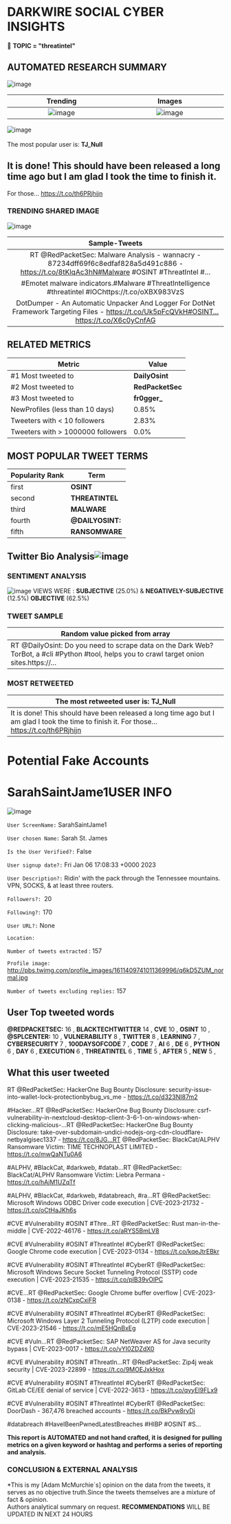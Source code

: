 # DARKWIRE SOCIAL CYBER INSIGHTS 
&#x1F34E; **TOPIC = "threatintel"**

## AUTOMATED RESEARCH SUMMARY
  ![image](darkLogo.png)   

|  Trending  |   Images | 
:-------------------------:|:-------------------------:
|  ![image](assets/threatintel/imageFile1.jpg)     <img width=200/> | ![image](assets/threatintel/imageFile2.jpg) <img width=200/> |   
 
 
![image](assets/threatintel/TWEETS.png)
<br></br>
The most popular user is: **TJ_Null**  
 

## It is done! This should have been released a long time ago but I am glad I took the time to finish it. 

For those… https://t.co/th6PRjhijn 

  




### TRENDING SHARED IMAGE

![image](assets/threatintel/twitterPostedImage.png)



|                **Sample-Tweets**        |
| :-------------: |
| RT @RedPacketSec: Malware Analysis - wannacry - 87234dff69f6c8edfaf828a5d491c886 - https://t.co/8tKlqAc3hN#Malware #OSINT #ThreatIntel  #… |
| #Emotet malware indicators.#Malware #ThreatIntelligence #threatintel #IOChttps://t.co/oXBX983VzS |
| DotDumper - An Automatic Unpacker And Logger For DotNet Framework Targeting Files - https://t.co/Uk5pFcQVkH#OSINT… https://t.co/X6c0yCnfAG |

## RELATED METRICS<br>
| Metric | Value |
| ------------- | ------------- |
| #1 Most tweeted to  | **DailyOsint** |
| #2 Most tweeted to  | **RedPacketSec** |
| #3 Most tweeted to  | **fr0gger_** |
| NewProfiles (less than 10 days) | 0.85%  |
| Tweeters with < 10 followers  | 2.83%|
| Tweeters with > 1000000 followers  | 0.0%  |



## MOST POPULAR TWEET TERMS 


| Popularity Rank  | Term |
| ------------- | ------------- |
| first  | **OSINT**  |
| second  | **THREATINTEL**  |
| third  | **MALWARE** |
| fourth  | **@DAILYOSINT:**  |
| fifth  | **RANSOMWARE**  |


## Twitter Bio Analysis![image](assets/threatintel/BIO.png)
### SENTIMENT ANALYSIS
![image](assets/threatintel/sentiment.png)
VIEWS WERE : **SUBJECTIVE**  (25.0%) & **NEGATIVELY-SUBJECTIVE** (12.5%) **OBJECTIVE** (62.5%)

### TWEET SAMPLE 
| Random value picked from array |
| ------------- |
|RT @DailyOsint: Do you need to scrape data on the Dark Web?TorBot, a #cli #Python #tool, helps you to crawl target onion sites.https://… |

### MOST RETWEETED 

| The most retweeted user is: **TJ_Null**  |
| ------------- |
| It is done! This should have been released a long time ago but I am glad I took the time to finish it. For those… https://t.co/th6PRjhijn |

# Potential Fake Accounts
 
# SarahSaintJame1USER INFO
![image](http://pbs.twimg.com/profile_images/1611409741011369996/q6kD5ZUM_normal.jpg)
 
`User ScreenName:` SarahSaintJame1 
 
`User chosen Name:` Sarah St. James 
 
`Is the User Verified?:` False 
 
`User signup date?:` Fri Jan 06 17:08:33 +0000 2023 
 
`User Description?:` Ridin' with the pack through the Tennessee mountains.
VPN, SOCKS, & at least three routers. 
 
`Followers?: `20 
 
`Following?:` 170 
 
`User URL?:` None 
 
`Location:`  
 
`Number of tweets extracted`  : 157 
 
`Profile image:` http://pbs.twimg.com/profile_images/1611409741011369996/q6kD5ZUM_normal.jpg 
 
`Number of tweets excluding replies:` 157 
 

 

 
## User Top tweeted words 
 
**@REDPACKETSEC:** 16 , **BLACKTECHTWITTER** 14 , **CVE** 10 , **OSINT** 10 , **@SPLCENTER:** 10 , **VULNERABILITY** 8 , **TWITTER** 8 , **LEARNING** 7 , **CYBERSECURITY** 7 , **100DAYSOFCODE** 7 , **CODE** 7 , **AI** 6 , **DE** 6 , **PYTHON** 6 , **DAY** 6 , **EXECUTION** 6 , **THREATINTEL** 6 , **TIME** 5 , **AFTER** 5 , **NEW** 5 , 
 
## What this user tweeted
 
RT @RedPacketSec: HackerOne Bug Bounty Disclosure: security-issue-into-wallet-lock-protectionbybug_vs_me - https://t.co/d323NI87m2

#Hacker…RT @RedPacketSec: HackerOne Bug Bounty Disclosure: csrf-vulnerability-in-nextcloud-desktop-client-3-6-1-on-windows-when-clicking-malicious-…RT @RedPacketSec: HackerOne Bug Bounty Disclosure: take-over-subdomain-undici-nodejs-org-cdn-cloudflare-netbyalgisec1337 - https://t.co/8JG…RT @RedPacketSec: BlackCat/ALPHV Ransomware Victim: TIME TECHNOPLAST LIMITED - https://t.co/mwQaNTu0A6

#ALPHV, #BlackCat, #darkweb, #datab…RT @RedPacketSec: BlackCat/ALPHV Ransomware Victim: Liebra Permana - https://t.co/hAjM1UZqTf

#ALPHV, #BlackCat, #darkweb, #databreach, #ra…RT @RedPacketSec: Microsoft Windows ODBC Driver code execution | CVE-2023-21732 - https://t.co/oCtHaJKh6s

#CVE #Vulnerability #OSINT #Thre…RT @RedPacketSec: Rust man-in-the-middle | CVE-2022-46176 - https://t.co/aRYS5BmLV8

#CVE #Vulnerability #OSINT #ThreatIntel #CyberRT @RedPacketSec: Google Chrome code execution | CVE-2023-0134 - https://t.co/kqeJtrEBkr

#CVE #Vulnerability #OSINT #ThreatIntel #CyberRT @RedPacketSec: Microsoft Windows Secure Socket Tunneling Protocol (SSTP) code execution | CVE-2023-21535 - https://t.co/plB39vOlPC

#CVE…RT @RedPacketSec: Google Chrome buffer overflow | CVE-2023-0138 - https://t.co/zNCxpCxiFR

#CVE #Vulnerability #OSINT #ThreatIntel #CyberRT @RedPacketSec: Microsoft Windows Layer 2 Tunneling Protocol (L2TP) code execution | CVE-2023-21546 - https://t.co/mE5HQnBxEg

#CVE #Vuln…RT @RedPacketSec: SAP NetWeaver AS for Java security bypass | CVE-2023-0017 - https://t.co/vYI0ZDZdX0

#CVE #Vulnerability #OSINT #ThreatIn…RT @RedPacketSec: Zip4j weak security | CVE-2023-22899 - https://t.co/9MOEJxkHox

#CVE #Vulnerability #OSINT #ThreatIntel #CyberRT @RedPacketSec: GitLab CE/EE denial of service | CVE-2022-3613 - https://t.co/qyyEI9FLx9

#CVE #Vulnerability #OSINT #ThreatIntel #CyberRT @RedPacketSec: DoorDash - 367,476 breached accounts - https://t.co/BkPvw8ryDi

#databreach #HaveIBeenPwnedLatestBreaches #HIBP #OSINT #S…
 

<b> This report is AUTOMATED and not hand crafted, it is designed for pulling metrics on a given keyword or hashtag and performs a series of reporting and analysis.</b>  
### CONCLUSION & EXTERNAL ANALYSIS

*This is my [Adam McMurchie`s] opinion on the data from the tweets, it serves as no objective truth.Since the tweets themselves are a mixture of fact & opinion.<br>
Authors analytical summary on request.
**RECOMMENDATIONS** WILL BE UPDATED IN NEXT  24 HOURS <br>